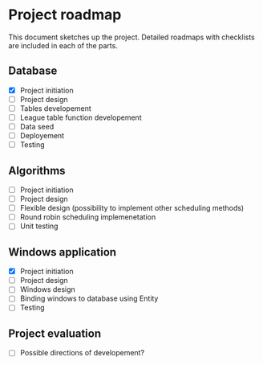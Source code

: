 ﻿# Project roadmap
This document sketches up the project. Detailed roadmaps with checklists
 are included in each of the parts.

## Database

+ [x] Project initiation
+ [ ] Project design
+ [ ] Tables developement
+ [ ] League table function developement
+ [ ] Data seed
+ [ ] Deployement
+ [ ] Testing

## Algorithms

+ [ ] Project initiation
+ [ ] Project design
+ [ ] Flexible design (possibility to implement other scheduling methods)
+ [ ] Round robin scheduling implemenetation
+ [ ] Unit testing

## Windows application

+ [x] Project initiation
+ [ ] Project design
+ [ ] Windows design
+ [ ] Binding windows to database using Entity
+ [ ] Testing

## Project evaluation

+ [ ] Possible directions of developement?